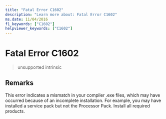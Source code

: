 ```yaml
---
title: "Fatal Error C1602"
description: "Learn more about: Fatal Error C1602"
ms.date: 11/04/2016
f1_keywords: ["C1602"]
helpviewer_keywords: ["C1602"]
---
```

# Fatal Error C1602

> unsupported intrinsic

## Remarks

This error indicates a mismatch in your compiler .exe files, which may have occurred because of an incomplete installation. For example, you may have installed a service pack but not the Processor Pack. Install all required products.
